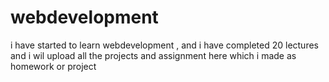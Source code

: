 # webdevelopment
i have started to learn webdevelopment , and i have completed 20 lectures and i wil upload all the projects and assignment here which i made as homework or project
